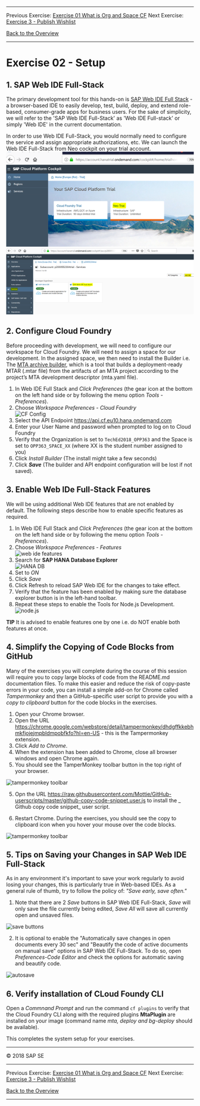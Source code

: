 
- - - -
Previous Exercise: [Exercise 01 What is Org and Space CF](../Exercise-01-What-is-OrgandSpace-CF) Next Exercise: [Exercise 3 - Publish Wishlist](../Exercise-03-Publish-Wishlist)

[Back to the Overview](../README.md)
- - - -
# Exercise 02 - Setup

## 1. SAP Web IDE Full-Stack
The primary development tool for this hands-on is [SAP Web IDE Full Stack](https://help.sap.com/viewer/825270ffffe74d9f988a0f0066ad59f0/CF/en-US/c175c03da2534e4b9b3ea28687f6cb0a.html) - a browser-based IDE to easily develop, test, build, deploy, and extend role-based, consumer-grade apps for business users. For the sake of simplicity, we will refer to the 'SAP Web IDE Full-Stack' as 'Web IDE Full-stack' or simply 'Web IDE' in the current documentation.

In order to use Web IDE Full-Stack, you would normally need to configure the service and assign appropriate authorizations, etc. We can launch the Web IDE Full-Stack from Neo cockpit on your trial account.
![screnshot alt text](images/gcd_neo.png)
![screnshot alt text](images/gcd_webide_fs_service.png)

## 2. Configure Cloud Foundry
Before proceeding with development, we will need to configure our workspace for Cloud Foundry. We will need to assign a space for our development. In the assigned space, we then need to install the Builder i.e. The [MTA archive builder](https://help.sap.com/viewer/58746c584026430a890170ac4d87d03b/Cloud/en-US/ba7dd5a47b7a4858a652d15f9673c28d.html), which is a tool that builds a deployment-ready MTAR (.mtar file) from the artifacts of an MTA project according to the project’s MTA development descriptor (mta.yaml file).

1. In Web IDE Full Stack and _Click Preferences_ (the gear icon at the bottom on the left hand side or by following the menu option _Tools - Preferences_).
2. Choose _Workspace Preferences - Cloud Foundry_<br>
![CF Config](images/setup6_cf_config.JPG)
3. Select the API Endpoint https://api.cf.eu10.hana.ondemand.com 
4. Enter your User Name and password when prompted to log on to Cloud Foundry
4. Verify that the Organization is set to `TechEd2018_OPP363` and the Space is set to `OPP363_SPACE_XX` (where XX is the student number assigned to you)
5. Click _Install Builder_ (The install might take a few seconds)
6. Click **_Save_** (The builder and API endpoint configuration will be lost if not saved).

## 3. Enable Web IDe Full-Stack Features

We will be using additional Web IDE features that are not enabled by default. The following steps describe how to enable specific features as required.

1. In Web IDE Full Stack and _Click Preferences_ (the gear icon at the bottom on the left hand side or by following the menu option _Tools - Preferences_).
2. Choose _Workspace Preferences - Features_<br>
![web ide features](images/setup4_web_ide_features.JPG)
3. Search for **SAP HANA Database Explorer**<br>
![HANA DB](images/setup5_hana_db.JPG)
4. Set to _ON_
5. Click _Save_
6. Click Refresh to reload SAP Web IDE for the changes to take effect. 
7. Verify that the feature has been enabled by making sure the database explorer button is in the left-hand toolbar.
8. Repeat these steps to enable the Tools for Node.js Development.<br>
![node.js](images/setup5b_nodejs.JPG)

**TIP** It is advised to enable features one by one i.e. do NOT enable both features at once.

## 4. Simplify the Copying of Code Blocks from GitHub
Many of the exercises you will complete during the course of this session will require you to copy large blocks of code from the README.md documentation files. To make this easier and reduce the risk of copy-paste errors in your code, you can install a simple add-on for Chrome called _Tampermonkey_ and then a GitHub-specific user script to provide you with a _copy to clipboard_ button for the code blocks in the exercises.

1. Open your Chrome browser.
2. Open the URL https://chrome.google.com/webstore/detail/tampermonkey/dhdgffkkebhmkfjojejmpbldmpobfkfo?hl=en-US - this is the Tampermonkey extension.
3. Click _Add to Chrome_.
4. When the extension has been added to Chrome, close all browser windows and open Chrome again.
5. You should see the TamperMonkey toolbar button in the top right of your browser.

![tampermonkey toolbar](images/setup7_tampermonkey.JPG)

5. Opn the URL https://raw.githubusercontent.com/Mottie/GitHub-userscripts/master/github-copy-code-snippet.user.js to install the _ Github copy code snippet_ user script.

6. Restart Chrome. During the exercises, you should see the copy to clipboard icon when you hover your mouse over the code blocks.

![tampermonkey toolbar](images/setup8_copy_code_block.JPG)

## 5. Tips on Saving your Changes in SAP Web IDE Full-Stack
As in any environment it's important to save your work regularly to avoid losing your changes, this is particularly true in Web-based IDEs. As a general rule of thumb, try to follow the policy of: _"Save early, save often."_

1. Note that there are 2 _Save_ buttons in SAP Web IDE Full-Stack, _Save_ will only save the file currently being edited, _Save All_ will save all currently open and unsaved files.

![save buttons](images/setup9_save_buttons.jpg)

2. It is optional to enable the "Automatically save changes in open documents every 30 sec" and "Beautify the code of active documents on manual save" options in SAP Web IDE Full-Stack. To do so, open _Preferences-Code Editor_ and check the options for automatic saving and beautify code.

![autosave](images/setup10_save_prefs.JPG)

## 6. Verify installation of CLoud Foundy CLI
Open a _Commnand Prompt_ and run the command `cf plugins` to verify that the Cloud Foundry CLI along with the required plugins **MtaPlugin** are installed on your image (command name _mta, deploy and bg-deploy_ should be available).


This completes the system setup for your exercises.
- - - -
© 2018 SAP SE
- - - -
Previous Exercise: [Exercise 01 What is Org and Space CF](../Exercise-01-What-is-OrgandSpace-CF) Next Exercise: [Exercise 3 - Publish Wishlist](../Exercise-03-Publish-Wishlist)

[Back to the Overview](../README.md)
- - - -


